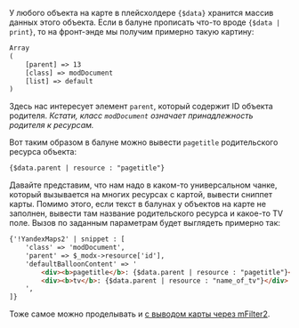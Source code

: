 У любого объекта на карте в плейсхолдере `{$data}` хранится массив данных этого объекта. Если в балуне прописать что-то вроде `{$data | print}`, то на фронт-энде мы получим примерно такую картину:
```html
Array
(
    [parent] => 13
    [class] => modDocument
    [list] => default
)
```
Здесь нас интересует элемент `parent`, который содержит ID объекта родителя. _Кстати, класс `modDocument` означает принадлежность родителя к ресурсам._

Вот таким образом в балуне можно вывести `pagetitle` родительского ресурса объекта:
```html
{$data.parent | resource : "pagetitle"}
```

Давайте представим, что нам надо в каком-то универсальном чанке, который вызывается на многих ресурсах с картой, вывести сниппет карты. Помимо этого, если текст в балунах у объектов на карте не заполнен, вывести там название родительского ресурса и какое-то TV поле.
Вызов по заданным параметрам будет выглядеть примерно так:
```html
{'!YandexMaps2' | snippet : [
    'class' => 'modDocument',
    'parent' => $_modx->resource['id'],
    'defaultBalloonContent' => '
        <div><b>pagetitle</b>: {$data.parent | resource : "pagetitle"}</div>
        <div><b>tv</b>: {$data.parent | resource : "name_of_tv"}</div>
    ',
]}
```

Тоже самое можно проделывать и [с выводом карты через mFilter2][1].

[1]: /ru/01_Компоненты/48_YandexMaps2/05_Работа_с_mFilter2.md